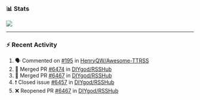 ### :bar_chart: Stats

<a href="#">
  <img align="center" src="https://github-readme-stats.vercel.app/api?username=henryqw&count_private=true&show_icons=true" />
</a>
<!-- <a href="#">
  <img align="center" src="https://github-readme-stats-git-master.henryqw.vercel.app/api/top-langs/?username=HenryQW&layout=compact" />
</a> -->

---

### :zap: Recent Activity

<!--START_SECTION:activity-->

1. 🗣 Commented on [#195](https://github.com/HenryQW/Awesome-TTRSS/issues/195) in [HenryQW/Awesome-TTRSS](https://github.com/HenryQW/Awesome-TTRSS)
2. 🎉 Merged PR [#6474](https://github.com/DIYgod/RSSHub/pull/6474) in [DIYgod/RSSHub](https://github.com/DIYgod/RSSHub)
3. 🎉 Merged PR [#6467](https://github.com/DIYgod/RSSHub/pull/6467) in [DIYgod/RSSHub](https://github.com/DIYgod/RSSHub)
4. ❗️ Closed issue [#6457](https://github.com/DIYgod/RSSHub/issues/6457) in [DIYgod/RSSHub](https://github.com/DIYgod/RSSHub)
5. ❌ Reopened PR [#6467](https://github.com/DIYgod/RSSHub/pull/6467) in [DIYgod/RSSHub](https://github.com/DIYgod/RSSHub)
<!--END_SECTION:activity-->
